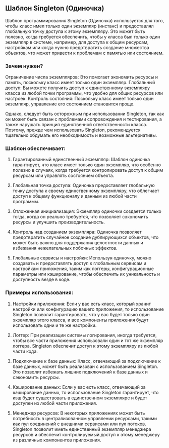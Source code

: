 ## Шаблон Singleton (Одиночка)

Шаблон программирования Singleton (Одиночка) используется для того, чтобы класс имел только один экземпляр (инстанс) и предоставлял глобальную точку доступа к этому экземпляру. Это может быть полезно, когда требуется обеспечить, чтобы у класса был только один экземпляр в системе, например, для доступа к общим ресурсам, настройкам или когда нужно предотвратить создание множества объектов, что может привести к проблемам с памятью или состоянием.

### Зачем нужен?

Ограничение числа экземпляров: Это помогает экономить ресурсы и память, поскольку класс имеет только один экземпляр.
    Глобальный доступ: Вы можете получить доступ к единственному экземпляру класса из любой точки программы, что удобно для общих ресурсов или настроек.
    Контроль состояния: Поскольку класс имеет только один экземпляр, управление его состоянием становится проще.

Однако, следует быть осторожным при использовании Singleton, так как он может быть связан с проблемами сопровождения и тестирования, а также нарушать принцип единственной ответственности класса. Поэтому, прежде чем использовать Singleton, рекомендуется тщательно обдумать его необходимость и возможные альтернативы.

### Шаблон обеспечивает:
1. Гарантированный единственный экземпляр: Шаблон одиночка гарантирует, что класс имеет только один экземпляр, что особенно полезно в случаях, когда требуется контролировать доступ к общим ресурсам или управлять состоянием объекта.

2. Глобальная точка доступа: Одиночка предоставляет глобальную точку доступа к своему единственному экземпляру, что облегчает доступ к общему функционалу и данным из любой части программы.

3. Отложенная инициализация: Экземпляр одиночки создается только тогда, когда он реально требуется, что позволяет сэкономить ресурсы и улучшить производительность.

4. Контроль над созданием экземпляра: Одиночка позволяет предотвратить случайное создание дублирующихся объектов, что может быть важно для поддержания целостности данных и избежания нежелательных побочных эффектов.

5. Глобальные сервисы и настройки: Используя одиночку, можно создавать и предоставлять доступ к глобальным сервисам и настройкам приложения, таким как логгеры, конфигурационные параметры или кэширование, чтобы обеспечить их уникальность и доступность везде в коде.



### Примеры использования:
1. Настройки приложения: Если у вас есть класс, который хранит настройки или конфигурацию вашего приложения, то использование Singleton позволит гарантировать, что у вас будет только один экземпляр этого класса, и все компоненты приложения будут использовать одни и те же настройки.

2. Логгер: При реализации системы логирования, иногда требуется, чтобы все части приложения использовали один и тот же экземпляр логгера. Singleton обеспечит доступ к этому экземпляру из любой части кода.

3. Подключение к базе данных: Класс, отвечающий за подключение к базе данных, может быть реализован с использованием Singleton. Это позволит избежать лишних подключений к базе данных и сэкономить ресурсы.

4. Кэширование данных: Если у вас есть класс, отвечающий за кэширование данных, то использование Singleton гарантирует, что кэш будет существовать в единственном экземпляре и будет доступен из любой части приложения.

5. Менеджер ресурсов: В некоторых приложениях может быть потребность в централизованном управлении ресурсами, такими как пул соединений с внешними сервисами или пул потоков. Singleton позволит иметь единственный экземпляр менеджера ресурсов и обеспечит контролируемый доступ к этому менеджеру из различных компонентов приложения.